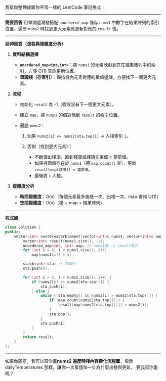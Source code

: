 我幫你整理成跟你平常一樣的 LeetCode 筆記格式：

---

**簡要回答**
用單調遞減棧搭配 `unordered_map` 儲存 `nums1` 中數字在結果陣列的索引位置，遍歷 `nums2` 時找到更大元素就更新對應的 `result` 值。

---

**延伸回答（流程與複雜度分析）**

1. **資料結構選擇**

   * **`unordered_map<int,int>`**：將 `nums1` 的元素映射到其在結果陣列中的索引，方便 O(1) 查詢更新位置。
   * **單調棧（存索引）**：保持棧內元素對應的數值遞減，方便找下一個更大元素。

2. **流程**

   * 初始化 `result` 為 -1（假設沒有下一個更大元素）。
   * 建立 `map`，將 `nums1` 的值對應到 `result` 的索引位置。
   * 遍歷 `nums2`：

     1. 如果 `nums2[i] <= nums2[sta.top()]` → 入棧索引 `i`。
     2. 否則（找到更大元素）：

        * 不斷彈出棧頂，直到棧空或棧頂元素值 ≥ 當前值。
        * 如果棧頂值存在於 `nums1`（用 `map.count()` 查），更新 `result[map[該值]] = 當前值`。
        * 最後將 `i` 入棧。

3. **複雜度分析**

   * **時間複雜度**：O(n)（每個元素最多進棧一次、出棧一次，map 查詢 O(1)）
   * **空間複雜度**：O(n)（棧 + map + 結果陣列）

---

**程式碼**

```cpp
class Solution {
public:
    vector<int> nextGreaterElement(vector<int>& nums1, vector<int>& nums2) {
        vector<int> result(nums1.size(), -1);
        unordered_map<int, int> map; // nums1值 -> result索引
        for (int i = 0; i < nums1.size(); i++) 
            map[nums1[i]] = i;

        stack<int> sta; // 存索引
        sta.push(0);

        for (int i = 1; i < nums2.size(); i++) {
            if (nums2[i] <= nums2[sta.top()]) {
                sta.push(i);
            } else {
                while (!sta.empty() && nums2[i] > nums2[sta.top()]) {
                    if (map.count(nums2[sta.top()])) {
                        result[map[nums2[sta.top()]]] = nums2[i];
                    }
                    sta.pop();
                }
                sta.push(i);
            }
        }
        return result;
    }
};
```

---

如果你願意，我可以幫你畫**nums2 遍歷時棧內容變化流程圖**，像教 dailyTemperatures 那樣，讓你一次看懂每一步為什麼出棧與更新。
要我幫你畫嗎？
